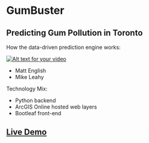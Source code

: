# GumBuster
## Predicting Gum Pollution in Toronto

How the data-driven prediction engine works:

[![Alt text for your video](http://i3.ytimg.com/vi/8dVYK2yGOzI/hqdefault.jpg)](https://youtu.be/8dVYK2yGOzI)

* Matt English
* Mike Leahy

Technology Mix:

* Python backend
* ArcGIS Online hosted web layers
* Bootleaf front-end




## **[Live Demo](https://mgleahy.github.io/TechTrek_Idol_2016/GeeBees/app/)**
